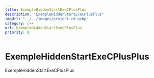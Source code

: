 ```yaml
---
title: ExempleHiddenStartExeCPlusPlus
description: "ExempleHiddenStartExeCPlusPlus"
imgUrl: "../../images/project-c#.webp"
category: c++
url: ExempleHiddenStartExeCPlusPlus
priority: 0
---
```


# ExempleHiddenStartExeCPlusPlus

ExempleHiddenStartExeCPlusPlus
